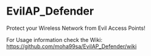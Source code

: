 # EvilAP_Defender
Protect your Wireless Network from Evil Access Points!

For Usage information check the Wiki:
https://github.com/moha99sa/EvilAP_Defender/wiki
